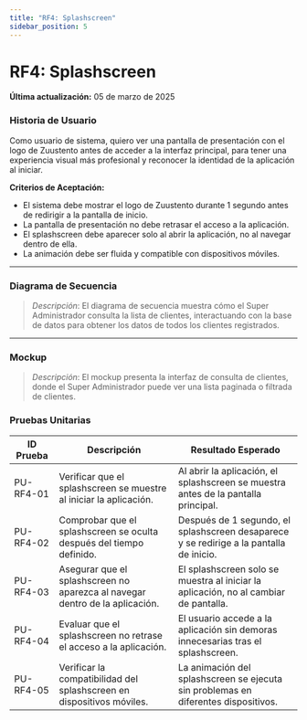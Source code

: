 ```yaml
---
title: "RF4: Splashscreen"  
sidebar_position: 5
---
```


# RF4: Splashscreen

**Última actualización:** 05 de marzo de 2025

### Historia de Usuario
Como usuario de sistema, quiero ver una pantalla de presentación con el logo de Zuustento antes de acceder a la interfaz principal, para tener una experiencia visual más profesional y reconocer la identidad de la aplicación al iniciar.

  **Criterios de Aceptación:**
  - El sistema debe mostrar el logo de Zuustento durante 1 segundo antes de redirigir a la pantalla de inicio.
  - La pantalla de presentación no debe retrasar el acceso a la aplicación.
  - El splashscreen debe aparecer solo al abrir la aplicación, no al navegar dentro de ella.
  - La animación debe ser fluida y compatible con dispositivos móviles.

---

### Diagrama de Secuencia

> *Descripción*: El diagrama de secuencia muestra cómo el Super Administrador consulta la lista de clientes, interactuando con la base de datos para obtener los datos de todos los clientes registrados.

---

### Mockup

> *Descripción*: El mockup presenta la interfaz de consulta de clientes, donde el Super Administrador puede ver una lista paginada o filtrada de clientes.

### Pruebas Unitarias 
| ID Prueba  | Descripción                                               | Resultado Esperado  |
|------------|-----------------------------------------------------------|---------------------|
| PU-RF4-01  | Verificar que el splashscreen se muestre al iniciar la aplicación. | Al abrir la aplicación, el splashscreen se muestra antes de la pantalla principal. |
| PU-RF4-02  | Comprobar que el splashscreen se oculta después del tiempo definido. | Después de 1 segundo, el splashscreen desaparece y se redirige a la pantalla de inicio. |
| PU-RF4-03  | Asegurar que el splashscreen no aparezca al navegar dentro de la aplicación. | El splashscreen solo se muestra al iniciar la aplicación, no al cambiar de pantalla. |
| PU-RF4-04  | Evaluar que el splashscreen no retrase el acceso a la aplicación. | El usuario accede a la aplicación sin demoras innecesarias tras el splashscreen. |
| PU-RF4-05  | Verificar la compatibilidad del splashscreen en dispositivos móviles. | La animación del splashscreen se ejecuta sin problemas en diferentes dispositivos. |
